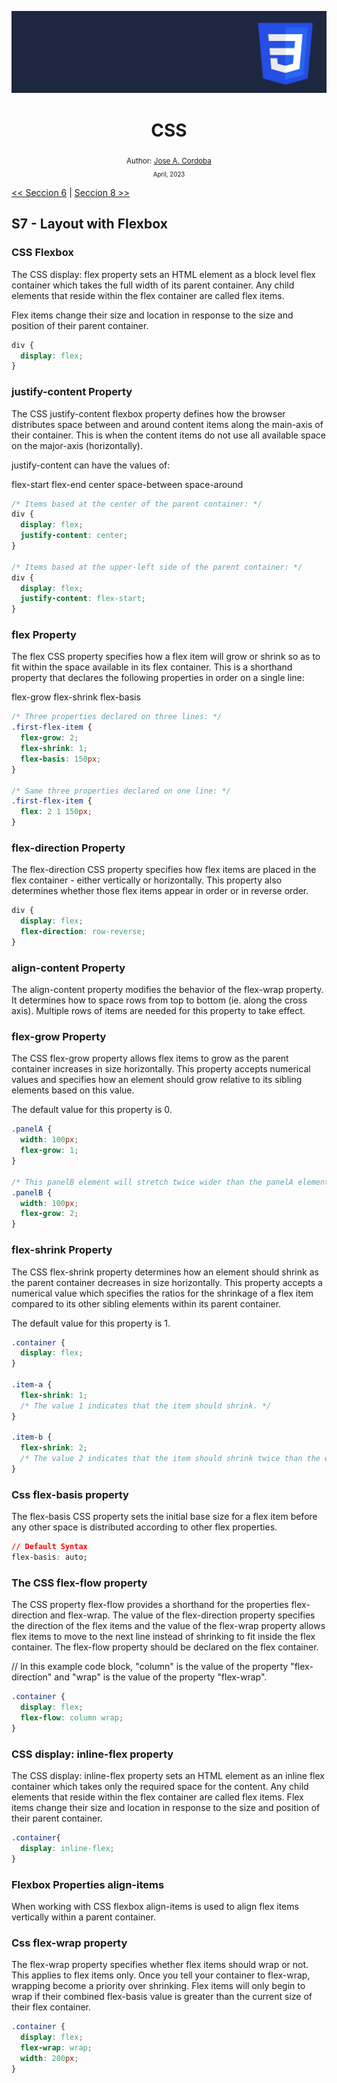 <div align="center">


![Day 5](./images/banners/css.png)

  <h1> CSS </h1>
  

  <sub>Author:
  <a href="" target="_blank">Jose A. Cordoba</a><br>
  <small> April, 2023</small>
  </sub>
</div>

[<< Seccion 6](https://github.com/josemek098dev/001-Docs-web-development/blob/master/02-Fronted/02.6-CSS_Typography.md) | [Seccion 8 >>](https://github.com/josemek098dev/001-Docs-web-development/blob/master/02-Fronted/02.8-CSS_Grid.md)

## S7 - Layout with Flexbox

### CSS Flexbox
The CSS display: flex property sets an HTML element as a block level flex container which takes the full width of its parent container. Any child elements that reside within the flex container are called flex items.

Flex items change their size and location in response to the size and position of their parent container.

```css
div {
  display: flex;
}
```

### justify-content Property
The CSS justify-content flexbox property defines how the browser distributes space between and around content items along the main-axis of their container. This is when the content items do not use all available space on the major-axis (horizontally).

justify-content can have the values of:

flex-start
flex-end
center
space-between
space-around

```css
/* Items based at the center of the parent container: */
div {
  display: flex;
  justify-content: center;
}

/* Items based at the upper-left side of the parent container: */
div {
  display: flex;
  justify-content: flex-start;
}
```

### flex Property
The flex CSS property specifies how a flex item will grow or shrink so as to fit within the space available in its flex container. This is a shorthand property that declares the following properties in order on a single line:


flex-grow
flex-shrink
flex-basis

```css
/* Three properties declared on three lines: */
.first-flex-item {
  flex-grow: 2;
  flex-shrink: 1; 
  flex-basis: 150px;
}

/* Same three properties declared on one line: */
.first-flex-item {
  flex: 2 1 150px;
}
```

### flex-direction Property
The flex-direction CSS property specifies how flex items are placed in the flex container - either vertically or horizontally. This property also determines whether those flex items appear in order or in reverse order.

```css
div {
  display: flex;
  flex-direction: row-reverse; 
}
```

### align-content Property
The align-content property modifies the behavior of the flex-wrap property. It determines how to space rows from top to bottom (ie. along the cross axis). Multiple rows of items are needed for this property to take effect.

### flex-grow Property
The CSS flex-grow property allows flex items to grow as the parent container increases in size horizontally. This property accepts numerical values and specifies how an element should grow relative to its sibling elements based on this value.

The default value for this property is 0.

```css
.panelA {
  width: 100px;
  flex-grow: 1;
}

/* This panelB element will stretch twice wider than the panelA element */
.panelB {
  width: 100px;
  flex-grow: 2; 
}
```


### flex-shrink Property
The CSS flex-shrink property determines how an element should shrink as the parent container decreases in size horizontally. This property accepts a numerical value which specifies the ratios for the shrinkage of a flex item compared to its other sibling elements within its parent container.

The default value for this property is 1.

```css
.container {
  display: flex;
}

.item-a {
  flex-shrink: 1; 
  /* The value 1 indicates that the item should shrink. */
}

.item-b {
  flex-shrink: 2; 
  /* The value 2 indicates that the item should shrink twice than the element item-a. */
}
```

### Css flex-basis property
The flex-basis CSS property sets the initial base size for a flex item before any other space is distributed according to other flex properties.

```css
// Default Syntax
flex-basis: auto;
```

### The CSS flex-flow property
The CSS property flex-flow provides a shorthand for the properties flex-direction and flex-wrap. The value of the flex-direction property specifies the direction of the flex items and the value of the flex-wrap property allows flex items to move to the next line instead of shrinking to fit inside the flex container. The flex-flow property should be declared on the flex container.

// In this example code block, "column" is the value of the property "flex-direction" and "wrap" is the value of the property "flex-wrap".

```css
.container {
  display: flex;
  flex-flow: column wrap;
}
```

### CSS display: inline-flex property
The CSS display: inline-flex property sets an HTML element as an inline flex container which takes only the required space for the content. Any child elements that reside within the flex container are called flex items. Flex items change their size and location in response to the size and position of their parent container.

```css
.container{
  display: inline-flex;
}
```

### Flexbox Properties align-items
When working with CSS flexbox align-items is used to align flex items vertically within a parent container.

### Css flex-wrap property
The flex-wrap property specifies whether flex items should wrap or not. This applies to flex items only. Once you tell your container to flex-wrap, wrapping become a priority over shrinking. Flex items will only begin to wrap if their combined flex-basis value is greater than the current size of their flex container.

```css
.container {
  display: flex;
  flex-wrap: wrap;
  width: 200px;
}
```